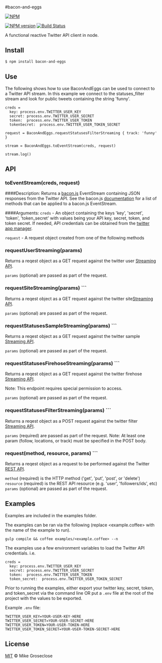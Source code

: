 #bacon-and-eggs

[![NPM](https://nodei.co/npm/bacon-and-eggs.png)](https://nodei.co/npm/bacon-and-eggs/)

[![NPM version][npm-image]][npm-url] [![Build Status][travis-image]][travis-url]

A functional reactive Twitter API client in node.

## Install

```bash
$ npm install bacon-and-eggs
```

## Use
The following shows how to use BaconAndEggs can be used to connect to a Twitter API stream.
In this example we connect to the statuses_filter stream and look for public tweets containing the string 'funny'.

```
creds =
  key: process.env.TWITTER_USER_KEY
  secret: process.env.TWITTER_USER_SECRET
  token:  process.env.TWITTER_USER_TOKEN
  tokenSecret:  process.env.TWITTER_USER_TOKEN_SECRET

request = BaconAndEggs.requestStatusesFilterStreaming { track: 'funny' }

stream = BaconAndEggs.toEventStream(creds, request)

stream.log()
```

## API

### toEventStream(creds, request)
####Description:
Returns a [bacon.js](http://baconjs.github.io/) EventStream containing JSON responses from the Twitter API.
See the bacon.js [documentation](https://github.com/baconjs/bacon.js/#common-methods-in-eventstreams-and-properties) for a list of methods that can be applied to a bacon.js EventStream.


####Arguments:
``` creds ``` -
An object containing the keys 'key', 'secret', 'token', 'token_secret' with values being your API key, secret, token, and token secret.
If needed, API credentials can be obtained from the [twitter app manager](https://apps.twitter.com/app/new).

``` request ``` -
A request object created from one of the following methods

### requestUserStreaming(params)
Returns a reqest object as a GET request against the twitter user [Streaming API](https://dev.twitter.com/docs/api/1.1/get/user).

``` params ``` (optional) are passed as part of the request.

### requestSiteStreaming(params) ```
Returns a reqest object as a GET request against the twitter site[Streaming API](https://dev.twitter.com/docs/api/1.1/get/site).

``` params ``` (optional) are passed as part of the request.

### requestStatusesSampleStreaming(params) ```
Returns a reqest object as a GET request against the twitter sample [Streaming API](https://dev.twitter.com/docs/api/1.1/get/statuses/sample).

``` params ``` (optional) are passed as part of the request.

### requestStatusesFirehoseStreaming(params) ```
Returns a reqest object as a GET request against the twitter firehose [Streaming API](https://dev.twitter.com/docs/api/1.1/get/statuses/firehose).

Note: This endpoint requires special permission to access.

``` params ``` (optional) are passed as part of the request.

### requestStatusesFilterStreaming(params) ```
Returns a reqest object as a POST request against the twitter filter [Streaming API](https://dev.twitter.com/docs/api/1.1/post/statuses/filter).

``` params ``` (required) are passed as part of the request.
Note: At least one param (follow, locations, or track) must be specified in the POST body.

### request(method, resource, params) ```
Returns a reqest object as a request to be performed against the Twitter [REST API](https://dev.twitter.com/docs/api/1.1).

``` method ``` (required) is the HTTP method ('get', 'put', 'post', or 'delete')
``` resource ``` (required) is the REST API resource (e.g. 'user', 'followers/ids', etc)
``` params ``` (optional) are passed as part of the request.

## Examples
Examples are included in the examples folder.

The examples can be ran via the following (replace <example.coffee> with the name of the example to run).

```
gulp compile && coffee examples/<example.coffee> --n
```

The examples use a few environment variables to load the Twitter API credentials. i.e.
```
creds =
  key: process.env.TWITTER_USER_KEY
  secret: process.env.TWITTER_USER_SECRET
  token:  process.env.TWITTER_USER_TOKEN
  token_secret:  process.env.TWITTER_USER_TOKEN_SECRET
```

Prior to running the examples, either export your twitter key, secret, token, and token_secret via the command line OR
put a ``` .env ``` file at the root of the project with the values to be exported.

Example ``` .env ``` file:
```
TWITTER_USER_KEY=YOUR-USER-KEY-HERE
TWITTER_USER_SECRET=YOUR-USER-SECRET-HERE
TWITTER_USER_TOKEN=YOUR-USER-TOKEN-HERE
TWITTER_USER_TOKEN_SECRET=YOUR-USER-TOKEN-SECRET-HERE
```

## License

[MIT](http://opensource.org/licenses/MIT) © Mike Groseclose

[npm-url]: https://npmjs.org/package/bacon-and-eggs
[npm-image]: https://badge.fury.io/js/bacon-and-eggs.png

[travis-url]: http://travis-ci.org/mikegroseclose/bacon-and-eggs
[travis-image]: https://secure.travis-ci.org/mikegroseclose/bacon-and-eggs.png?branch=master
